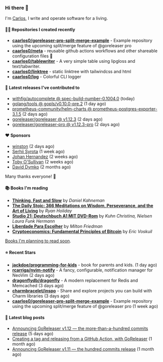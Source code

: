 ### Hi there 👋

I'm [Carlos](https://caarlos0.dev), I write and operate software for a living.

#### 👨‍💻 Repositories I created recently
- **[caarlos0/goreleaser-pro-split-merge-example](https://github.com/caarlos0/goreleaser-pro-split-merge-example)** - Example repository using the upcoming split/merge feature of @goreleaser pro
- **[caarlos0/meta](https://github.com/caarlos0/meta)** - reusable github actions workflows and other shareable configuration files 🫥
- **[caarlos0/tablewriter](https://github.com/caarlos0/tablewriter)** - A very simple table using lipgloss and text/tabwriter.
- **[caarlos0/linktree](https://github.com/caarlos0/linktree)** - static linktree with tailwindcss and html
- **[caarlos0/log](https://github.com/caarlos0/log)** - Colorful CLI logger

#### 🚀 Latest releases I've contributed to


- [withfig/autocomplete @ spec-build-number-0.1004.0](https://github.com/withfig/autocomplete/releases/tag/spec-build-number-0.1004.0) (today)
- [golang/tools @ gopls/v0.10.0-pre.2](https://github.com/golang/tools/releases/tag/gopls%2Fv0.10.0-pre.2) (1 day ago)
- [prometheus-community/helm-charts @ prometheus-postgres-exporter-3.1.5](https://github.com/prometheus-community/helm-charts/releases/tag/prometheus-postgres-exporter-3.1.5) (2 days ago)
- [goreleaser/goreleaser @ v1.12.3](https://github.com/goreleaser/goreleaser/releases/tag/v1.12.3) (2 days ago)
- [goreleaser/goreleaser-pro @ v1.12.3-pro](https://github.com/goreleaser/goreleaser-pro/releases/tag/v1.12.3-pro) (2 days ago)

#### ❤️ Sponsors
- [winston](https://github.com/nekowinston) (2 days ago)
- [Serhii Syrota](https://github.com/ssyrota) (1 week ago)
- [Johan Hernandez](https://github.com/bithavoc) (2 weeks ago)
- [Toby O&#39;Sullivan](https://github.com/tobywan) (2 weeks ago)
- [David Dymko](https://github.com/ddymko) (2 months ago)

Many thanks everyone! 🙏

#### 📚 Books I'm reading
- **[Thinking, Fast and Slow](https://www.goodreads.com/book/show/13135899-thinking-fast-and-slow)** by _Daniel Kahneman_
- **[The Daily Stoic: 366 Meditations on Wisdom, Perseverance, and the Art of Living](https://www.goodreads.com/book/show/29093292-the-daily-stoic)** by _Ryan Holiday_
- **[Studio 21: Deutschbuch A1 MIT DVD-Rom](https://www.goodreads.com/book/show/25495148-studio-21)** by _Kuhn Christina, Nielsen Laura Funk Hermann_
- **[Liberdade Para Escolher](https://www.goodreads.com/book/show/17238591-liberdade-para-escolher)** by _Milton Friedman_
- **[Cryptoeconomics: Fundamental Principles of Bitcoin](https://www.goodreads.com/book/show/56919322-cryptoeconomics)** by _Eric Voskuil_

[Books I'm planning to read soon](https://www.amazon.com.br/hz/wishlist/ls/EB8P7VS717SV).

#### ⭐ Recent Stars


- **[jackdoe/programming-for-kids](https://github.com/jackdoe/programming-for-kids)** - book for parents and kids. (1 day ago)
- **[rcarriga/nvim-notify](https://github.com/rcarriga/nvim-notify)** - A fancy, configurable, notification manager for NeoVim (2 days ago)
- **[dragonflydb/dragonfly](https://github.com/dragonflydb/dragonfly)** - A modern replacement for Redis and Memcached (3 days ago)
- **[charmbracelet/inspo](https://github.com/charmbracelet/inspo)** - Share and explore projects you can build with Charm libraries (3 days ago)
- **[caarlos0/goreleaser-pro-split-merge-example](https://github.com/caarlos0/goreleaser-pro-split-merge-example)** - Example repository using the upcoming split/merge feature of @goreleaser pro (1 week ago)

#### 📄 Latest blog posts
- [Announcing GoReleaser v1.12 — the more-than-a-hundred commits release](https://carlosbecker.com/posts/goreleaser-v1.12/) (5 days ago)
- [Creating a tag and releasing from a GitHub Action, with GoReleaser](https://carlosbecker.com/posts/goreleaser-create-tag-action/) (1 month ago)
- [Announcing GoReleaser v1.11 — the hundred commits release](https://carlosbecker.com/posts/goreleaser-v1.11/) (1 month ago)
